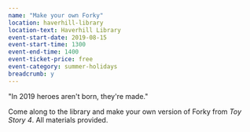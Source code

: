 ```yaml
---
name: "Make your own Forky"
location: haverhill-library
location-text: Haverhill Library
event-start-date: 2019-08-15
event-start-time: 1300
event-end-time: 1400
event-ticket-price: free
event-category: summer-holidays
breadcrumb: y
---
```


"In 2019 heroes aren't born, they're made."

Come along to the library and make your own version of Forky from <cite>Toy Story 4</cite>. All materials provided.
